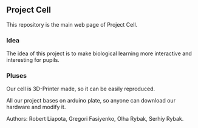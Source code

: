 ## Project Cell
This repository is the main web page of Project Cell.

### Idea
The idea of this project is to make biological learning more interactive and interesting for pupils.

### Pluses
Our cell is 3D-Printer made, so it can be easily reproduced.

All our project bases on arduino plate, so anyone can download our hardware and modify it.

Authors: Robert Liapota, Gregori Fasiyenko, Olha Rybak, Serhiy Rybak.